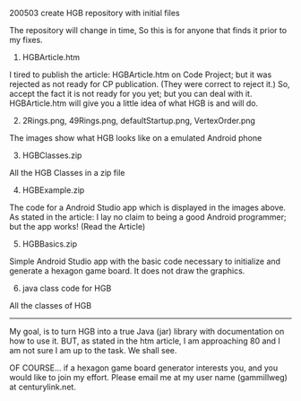 200503 create HGB repository with initial files

The repository will change in time, So this is for anyone that finds it
prior to my fixes.

1) HGBArticle.htm

I tired to publish the article: HGBArticle.htm on Code Project; but it
was rejected as not ready for CP publication. (They were
correct to reject it.)  So, accept the fact it is not ready for you
yet; but you can deal with it.  HGBArticle.htm will give you a little
idea of what HGB is and will do.

2) 2Rings.png, 49Rings.png, defaultStartup.png, VertexOrder.png

The images show what HGB looks like on a emulated Android phone

3) HGBClasses.zip

All the HGB Classes in a zip file

4) HGBExample.zip

The code for a Android Studio app which is displayed in the images
above.  As stated in the article: I lay no claim to being a good
Android programmer; but the app works!  (Read the Article)

5) HGBBasics.zip

Simple Android Studio app with the basic code necessary to initialize and
generate a hexagon game board.  It does not draw the graphics. 

6) java class code for HGB

All the classes of HGB

------------------------------------------------

My goal, is to turn HGB into a true Java (jar) library with documentation
on how to use it.  BUT, as stated in the htm article, I am approaching 80
and I am not sure I am up to the task.  We shall see.

OF COURSE... if a hexagon game board generator interests you, and you
would like to join my effort.  Please email me at my user name (gammillweg)
at centurylink.net.
